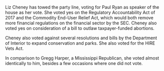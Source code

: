 Liz Cheney has towed the party line, voting for Paul Ryan as speaker of the house as her vote. She voted yes on the Regulatory Accountability Act of 2017 and the Commodity End-User Relief Act, which would both remove more financial regulations on the financial sector by the SEC. Cheney also voted yes on consideration of a bill to outlaw taxpayer-funded abortions.

Cheney also voted against several resolutions and bills by the Department of Interior to expand conservation and parks. She also voted for the HIRE Vets Act.

In comparison to Gregg Harper, a Mississippi Republican, she voted almost identically to him, besides a few occasions where one did not vote.

